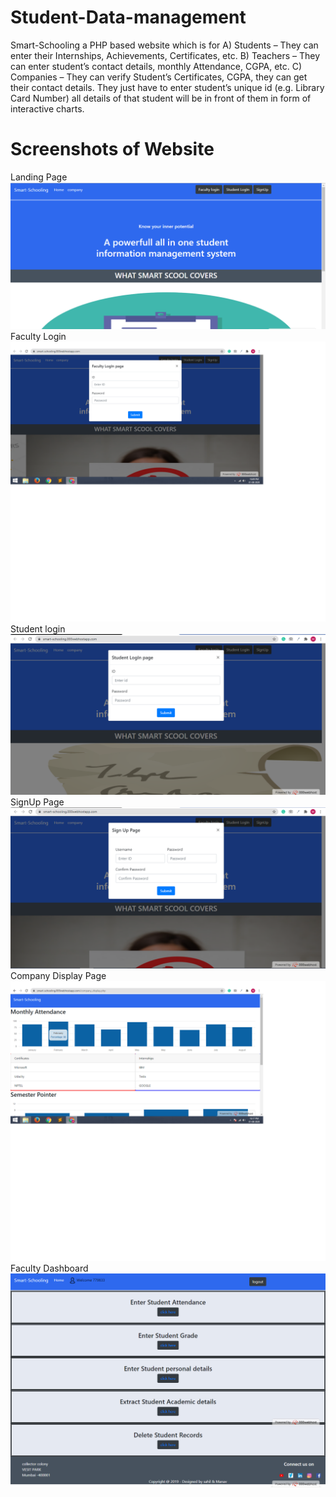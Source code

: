 # Student-Data-management
Smart-Schooling a PHP based website which is for
A) Students – They can enter their Internships, Achievements, Certificates,
etc.
B) Teachers – They can enter student’s contact details, monthly
Attendance, CGPA, etc.
C) Companies – They can verify Student’s Certificates, CGPA, they can
get their contact details. They just have to enter student’s unique id
(e.g. Library Card Number) all details of that student will be in front of
them in form of interactive charts.
# Screenshots of Website
Landing Page
![ss1](ss1.PNG)
Faculty Login
![ss2](ss2.png)
Student login
![ss3](ss3.PNG)
SignUp Page
![ss4](ss4.PNG)
Company Display Page
![ss5](ss5.png)
Faculty Dashboard
![ss6](ss6.png)
